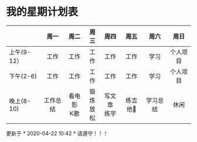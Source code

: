 # 我的星期计划表

|         | 周一   | 周二    | 周三   | 周四    | 周五    | 周六    | 周日     | 
| ------- |:-----:| :-----:| :-----:| :-----:| :-----:| :------:| :------:|
| 上午(9-12）     | 工作 | 工作 | 工作 | 工作 | 工作 | 学习 | 个人项目 |
| 下午(2-6)    | 工作 | 工作 | 工作 | 工作 | 工作 | 学习 | 个人项目 |
| 晚上(8-10)     | 工作总结 | 看电影<br/>K歌 | 锻炼<br/>放松 | 写文章<br/>练字 | 练吉他🎸 | 学习总结 | 休闲 |

更新于 * 2020-04-22 10:42 * 请遵守！！！
